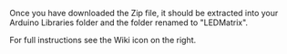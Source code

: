 Once you have downloaded the Zip file, it should be extracted into your Arduino Libraries folder and the folder renamed to "LEDMatrix".

For full instructions see the Wiki icon on the right.
